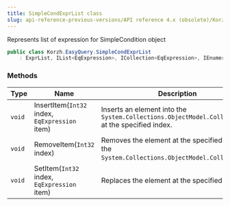 ```yaml
---
title: SimpleCondExprList class
slug: api-reference-previous-versions/API reference 4.x (obsolete)/Korzh.EasyQuery namespace/simplecondexprlist-class
---
```



Represents list of expression for SimpleCondition object
```csharp
public class Korzh.EasyQuery.SimpleCondExprList
    : ExprList, IList<EqExpression>, ICollection<EqExpression>, IEnumerable<EqExpression>, IEnumerable, IList, ICollection, IReadOnlyList<EqExpression>, IReadOnlyCollection<EqExpression>

```

### Methods

| Type | Name | Description | 
| --- | --- | --- | 
| `void` | InsertItem(`Int32` index, `EqExpression` item) | Inserts an element into the `System.Collections.ObjectModel.Collection'1` at the specified index. | 
| `void` | RemoveItem(`Int32` index) | Removes the element at the specified index of the `System.Collections.ObjectModel.Collection'1`. | 
| `void` | SetItem(`Int32` index, `EqExpression` item) | Replaces the element at the specified index. |